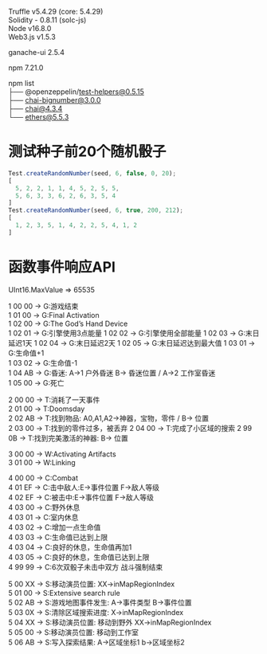 
Truffle v5.4.29 (core: 5.4.29)  
Solidity - 0.8.11 (solc-js)  
Node v16.8.0  
Web3.js v1.5.3  
  
ganache-ui 2.5.4  
  
npm 7.21.0  
  
npm list  
├── @openzeppelin/test-helpers@0.5.15  
├── chai-bignumber@3.0.0  
├── chai@4.3.4  
└── ethers@5.5.3  

# 测试种子前20个随机骰子

```js
Test.createRandomNumber(seed, 6, false, 0, 20);
[
  5, 2, 2, 1, 1, 4, 5, 2, 5, 5,
  5, 6, 3, 3, 6, 2, 6, 3, 5, 4
]
Test.createRandomNumber(seed, 6, true, 200, 212);
[
  1, 2, 3, 5, 1, 4, 2, 2, 5, 4, 1, 2
]
```

# 函数事件响应API

UInt16.MaxValue => 65535

1 00 00 -> G:游戏结束  
1 01 00 -> G:Final Activation  
1 02 00 -> G:The God’s Hand Device  
1 02 01 -> G:引擎使用3点能量
1 02 02 -> G:引擎使用全部能量
1 02 03 -> G:末日延迟1天
1 02 04 -> G:末日延迟2天
1 02 05 -> G:末日延迟达到最大值
1 03 01 -> G:生命值+1  
1 03 02 -> G:生命值-1  
1 04 AB -> G:昏迷: A->1 户外昏迷 B-> 昏迷位置 / A->2 工作室昏迷  
1 05 00 -> G:死亡  

2 00 00 -> T:消耗了一天事件  
2 01 00 -> T:Doomsday  
2 02 AB -> T:找到物品: A0,A1,A2->神器，宝物，零件 / B-> 位置  
2 03 00 -> T:找到的零件过多，被丢弃
2 04 00 -> T:完成了小区域的搜索
2 99 0B -> T:找到完美激活的神器: B-> 位置  

3 00 00 -> W:Activating Artifacts  
3 01 00 -> W:Linking  

4 00 00 -> C:Combat  
4 01 EF -> C:击中敌人:E->事件位置 F->敌人等级  
4 02 EF -> C:被击中:E->事件位置 F->敌人等级  
4 03 00 -> C:野外休息  
4 03 01 -> C:室内休息  
4 03 02 -> C:增加一点生命值  
4 03 03 -> C:生命值已达到上限  
4 03 04 -> C:良好的休息，生命值再加1  
4 03 05 -> C:良好的休息，生命值已达到上限  
4 99 99 -> C:6次双骰子未击中双方 战斗强制结束  

5 00 XX -> S:移动演员位置: XX->inMapRegionIndex  
5 01 00 -> S:Extensive search rule  
5 02 AB -> S:游戏地图事件发生: A->事件类型 B->事件位置  
5 03 0X -> S:清除区域搜索进度: X->inMapRegionIndex  
5 04 XX -> S:移动演员位置: 移动到野外 XX->inMapRegionIndex  
5 05 00 -> S:移动演员位置: 移动到工作室  
5 06 AB -> S:写入探索结果: A->区域坐标1 b->区域坐标2  
